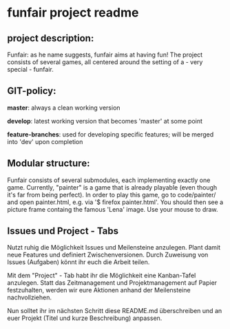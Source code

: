 funfair project readme
====================

project description:
-----------------

Funfair: as he name suggests, funfair aims at having fun! The project consists of several games, all centered around the setting of a - very special - funfair. 



GIT-policy:
--------------

**master**: always a clean working version

**develop**: latest working version that becomes 'master' at some point

**feature-branches**: used for developing specific features; will be merged into 'dev' upon completion


Modular structure:
------------------

Funfair consists of several submodules, each implementing exactly one game. Currently, "painter" is a game that is already playable (even though it's far from being perfect). In order to play this game, go to code/painter/ and open painter.html, e.g. via '$ firefox painter.html'. You should then see a picture frame containg the famous 'Lena' image. Use your mouse to draw.


Issues und Project - Tabs
-------------------------

Nutzt ruhig die Möglichkeit Issues und Meilensteine anzulegen. Plant damit neue Features und definiert Zwischenversionen. Durch Zuweisung von Issues (Aufgaben) könnt ihr euch die Arbeit teilen.

Mit dem "Project" - Tab habt ihr die Möglichkeit eine Kanban-Tafel anzulegen. Statt das Zeitmanagement und Projektmanagement auf Papier festzuhalten, werden wir eure Aktionen anhand der Meilensteine nachvollziehen.


Nun solltet ihr im nächsten Schritt diese README.md überschreiben und an euer Projekt (Titel und kurze Beschreibung) anpassen.
 
